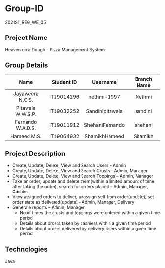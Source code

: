 # Group-ID #
2021S1_REG_WE_05

## Project Name ##
Heaven on a Dough - Pizza Management System

## Group Details ##

Name       |  Student ID  |      Username     | Branch Name
:---: | :---: | :---: | :---:
Jayaweera N.C.S.   |  IT19014296  |  nethmi-1997      |  Nethmi
Pitawala W.W.S.P.  |  IT19032252  |  Sandinipitawala  |  sandini
Fernando W.A.D.S.  |  IT19011912  |  ShehaniFernando  |  shehani
Hameed M.S.        |  IT19064932  |  ShamikhHameed    |  Shamikh

## Project Description ##
* Create, Update, Delete, View and Search Users – Admin
* Create, Update, Delete, View and Search Crusts – Admin, Manager
* Create, Update, Delete, View and Search Toppings – Admin, Manager
* Take an order, update and delete them(within a limited amount of time after taking the order), search for orders placed – Admin, Manager, Cashier
* View assigned orders to deliver, unassign self from order(update), set order state as delivered(update) - Admin, Manager, Delivery
* Generate reports – Admin, Manager 
    * No.of times the crusts and toppings were ordered within a given time period
    * Details about orders taken by cashiers within a given time period
    * Details about orders delivered by delivery riders within a given time period


## Technologies ##
Java
